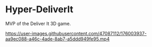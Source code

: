 # Hyper-DeliverIt

MVP of the Deliver It 3D game.

https://user-images.githubusercontent.com/47087112/176003937-aa9ec088-a46c-4ade-8ab7-a5ddd949fe95.mp4

